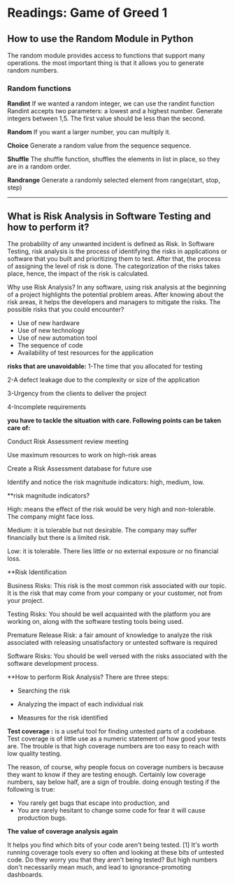# Readings: Game of Greed 1
## How to use the Random Module in Python
The random module provides access to functions that support many operations.
the most important thing is that it allows you to generate random numbers.

### Random functions
**Randint**
If we wanted a random integer, we can use the randint function Randint accepts two parameters: 
a lowest and a highest number. Generate integers between 1,5. The first value should be less than the second.

**Random**
If you want a larger number, you can multiply it.

**Choice**
Generate a random value from the sequence sequence.

**Shuffle**
The shuffle function, shuffles the elements in list in place, so they are in a random order.

**Randrange**
Generate a randomly selected element from range(start, stop, step)

------------------------------------

## What is Risk Analysis in Software Testing and how to perform it?
The probability of any unwanted incident is defined as Risk. In Software Testing,
risk analysis is the process of identifying the risks in applications or software
that you built and prioritizing them to test. After that, 
the process of assigning the level of risk is done. 
The categorization of the risks takes place, hence, the impact of the risk is calculated.


Why use Risk Analysis?
In any software, using risk analysis at the beginning of a project highlights the potential problem areas. 
After knowing about the risk areas, it helps the developers and managers to mitigate the risks. 
The possible risks that you could encounter? 
- Use of new hardware
- Use of new technology
- Use of new automation tool
- The sequence of code
- Availability of test resources for the application

**risks that are unavoidable:**
1-The time that you allocated for testing

2-A defect leakage due to the complexity or size of the application

3-Urgency from the clients to deliver the project

4-Incomplete requirements

**you have to tackle the situation with care. Following points can be taken care of:**

Conduct Risk Assessment review meeting

Use maximum resources to work on high-risk areas

Create a Risk Assessment database for future use

Identify and notice the risk magnitude indicators: high, medium, low.


**risk magnitude indicators? 

High: means the effect of the risk would be very high and non-tolerable. The company might face loss.

Medium: it is tolerable but not desirable. The company may suffer financially but there is a limited risk.

Low: it is tolerable. There lies little or no external exposure or no financial loss.


**Risk Identification

Business Risks: This risk is the most common risk associated with our topic. It is the risk that may come from your company or your customer, not from your project.

Testing Risks: You should be well acquainted with the platform you are working on, along with the software testing tools being used.

Premature Release Risk: a fair amount of knowledge to analyze the risk associated with releasing unsatisfactory or untested software is required

Software Risks: You should be well versed with the risks associated with the software development process.


**How to perform Risk Analysis?
There are three steps:

- Searching the risk

- Analyzing the impact of each individual risk

- Measures for the risk identified


**Test coverage :**
is a useful tool for finding untested parts of a codebase. Test coverage is of little use as a numeric statement of how good your tests are.
The trouble is that high coverage numbers are too easy to reach with low quality testing. 

The reason, of course, why people focus on coverage numbers is because they want to know if they are testing enough. 
Certainly low coverage numbers, say below half, are a sign of trouble. 
doing enough testing if the following is true:

- You rarely get bugs that escape into production, and
- You are rarely hesitant to change some code for fear it will cause production bugs.

**The value of coverage analysis again**

It helps you find which bits of your code aren't being tested. 
[1] It's worth running coverage tools every so often and looking at these bits of untested code.
Do they worry you that they aren't being tested?
But high numbers don't necessarily mean much, and lead to ignorance-promoting dashboards.
